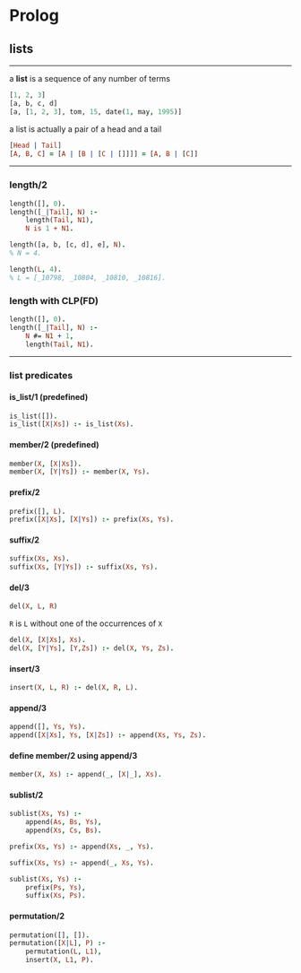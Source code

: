 # Prolog

## lists

---

a **list** is a sequence of any number of terms

```prolog
[1, 2, 3]
[a, b, c, d]
[a, [1, 2, 3], tom, 15, date(1, may, 1995)]
```

<!--vert-->

a list is actually a pair of a head and a tail

```prolog
[Head | Tail]
[A, B, C] = [A | [B | [C | []]]] = [A, B | [C]]
```

---

### length/2

```prolog
length([], 0).
length([_|Tail], N) :-
    length(Tail, N1),
    N is 1 + N1.
```

```prolog
length([a, b, [c, d], e], N).
% N = 4.

length(L, 4).
% L = [_10798, _10804, _10810, _10816].
```

<!--vert-->

### length with CLP(FD)

```prolog
length([], 0).
length([_|Tail], N) :-
    N #= N1 + 1,
    length(Tail, N1).
```

---

### list predicates

<!--vert-->

#### is_list/1 (predefined)

```prolog
is_list([]).
is_list([X|Xs]) :- is_list(Xs).
```

<!--vert-->

#### member/2 (predefined)

```prolog
member(X, [X|Xs]).
member(X, [Y|Ys]) :- member(X, Ys).
```

<!--vert-->

#### prefix/2

```prolog
prefix([], L).
prefix([X|Xs], [X|Ys]) :- prefix(Xs, Ys).
```

<!--vert-->

#### suffix/2

```prolog
suffix(Xs, Xs).
suffix(Xs, [Y|Ys]) :- suffix(Xs, Ys).
```

<!--vert-->

#### del/3

```prolog
del(X, L, R)
```

`R` is `L` without one of the occurrences of `X`

```prolog
del(X, [X|Xs], Xs).
del(X, [Y|Ys], [Y,Zs]) :- del(X, Ys, Zs).
```

<!--vert-->

#### insert/3

```prolog
insert(X, L, R) :- del(X, R, L).
```

<!--vert-->

#### append/3

```prolog
append([], Ys, Ys).
append([X|Xs], Ys, [X|Zs]) :- append(Xs, Ys, Zs).
```

<!--vert-->

#### define member/2 using append/3

```prolog
member(X, Xs) :- append(_, [X|_], Xs).
```

<!--vert-->

#### sublist/2

```prolog
sublist(Xs, Ys) :-
    append(As, Bs, Ys),
    append(Xs, Cs, Bs).
```

<!--vert-->

```prolog
prefix(Xs, Ys) :- append(Xs, _, Ys).

suffix(Xs, Ys) :- append(_, Xs, Ys).

sublist(Xs, Ys) :-
    prefix(Ps, Ys),
    suffix(Xs, Ps).
```

<!--vert-->

#### permutation/2

```prolog
permutation([], []).
permutation([X|L], P) :-
    permutation(L, L1),
    insert(X, L1, P).
```
